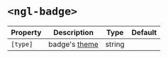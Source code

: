 # `<ngl-badge>`

| Property | Description | Type | Default |
| -------- | ----------- | ---- | ------- |
| `[type]` | badge's [theme](https://www.lightningdesignsystem.com/components/utilities/themes/#color) | string | |
